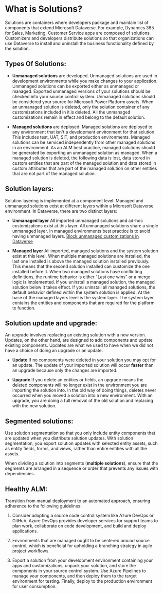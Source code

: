 # What is Solutions?

Solutions are containers where developers package and maintain list of components that extend Microsoft Dataverse. For example, Dynamics 365 for Sales, Marketing, Customer Service apps are composed of solutions. Customizers and developers distribute solutions so that organizations can use Dataverse to install and uninstall the business functionality defined by the solution.

## Types Of Solutions:

- **Unmanaged solutions** are developed. Unmanaged solutions are used in development environments while you make changes to your application. Unmanaged solutions can be exported either as unmanaged or managed. Exported unmanaged versions of your solutions should be checked into your source control system. Unmanaged solutions should be considered your source for Microsoft Power Platform assets. When an unmanaged solution is deleted, only the solution container of any customizations included in it is deleted. All the unmanaged customizations remain in effect and belong to the default solution.

- **Managed solutions** are deployed. Managed solutions are deployed to any environment that isn't a development environment for that solution. This includes test, UAT, SIT, and production environments. Managed solutions can be serviced independently from other managed solutions in an environment. As an ALM best practice, managed solutions should be generated by exporting an unmanaged solution as managed. When a managed solution is deleted, the following data is lost, data stored in custom entities that are part of the managed solution and data stored in custom attributes that are part of the managed solution on other entities that are not part of the managed solution.

## Solution layers:

Solution layering is implemented at a component level. Managed and unmanaged solutions exist at different layers within a Microsoft Dataverse environment. In Dataverse, there are two distinct layers:

- **Unmanaged layer** All imported unmanaged solutions and ad-hoc customizations exist at this layer. All unmanaged solutions share a single unmanaged layer. In managed environments best practice is to avoid having unmanaged layers. [Block unmanaged customizations in Dataverse](https://learn.microsoft.com/en-us/power-platform/alm/block-unmanaged-customizations)

- **Managed layer** All imported, managed solutions and the system solution exist at this level. When multiple managed solutions are installed, the last one installed is above the managed solution installed previously. This means that the second solution installed can customize the one installed before it. When two managed solutions have conflicting definitions, the runtime behavior is either "Last one wins" or a merge logic is implemented. If you uninstall a managed solution, the managed solution below it takes effect. If you uninstall all managed solutions, the default behavior defined within the system solution is applied. At the base of the managed layers level is the system layer. The system layer contains the entities and components that are required for the platform to function.

## Solution update and upgrade:

An upgrade involves replacing an existing solution with a new version. Updates, on the other hand, are designed to add components and update existing components. Updates are what we used to have when we did not have a choice of doing an upgrade or an update.

- **Update** If no components were deleted in your solution you may opt for an update. The update of your imported solution will occur **faster** than an upgrade because only the changes are imported.

- **Upgrade** If you delete an entities or fields, an upgrade means the deleted components will no longer exist in the environment you are importing the solution into. In the old way of doing things, deletes never occurred when you moved a solution into a new environment. With an upgrade, you are doing a full removal of the old solution and replacing with the new solution.

## Segmented solutions:

Use solution segmentation so that you only include entity components that are updated when you distribute solution updates. With solution segmentation, you export solution updates with selected entity assets, such as entity fields, forms, and views, rather than entire entities with all the assets.

When dividing a solution into segments (**multiple solutions**), ensure that the segments are arranged in a sequence or order that prevents any issues with dependencies.

## Healthy ALM:

Transition from manual deployment to an automated approach, ensuring adherence to the following guidelines:

1. Consider adopting a source code control system like Azure DevOps or GitHub. Azure DevOps provides developer services for support teams to plan work, collaborate on code development, and build and deploy applications.

2. Environments that are managed ought to be centered around source control, which is beneficial for upholding a branching strategy in agile project workflows.

3. Export a solution from your development environment containing your apps and customizations, unpack your solution, and store the components in your source control system. Use Azure Pipelines to manage your components, and then deploy them to the target environment for testing. Finally, deploy to the production environment for user consumption.
